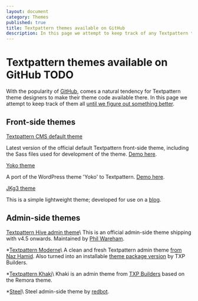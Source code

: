```yaml
---
layout: document
category: Themes
published: true
title: Textpattern themes available on GitHub
description: In this page we attempt to keep track of any Textpattern themes that are available on GitHub.
---
```


# Textpattern themes available on GitHub TODO

With the popularity of [GitHub](https://github.com), comes a natural tendency for Textpattern theme designers to make their theme code available there. In this page we attempt to keep track of them all [until we figure out something better](https://forum.textpattern.com/viewtopic.php?pid=263182).

## Front-side themes

[Textpattern CMS default theme](https://github.com/textpattern/textpattern-default-theme)

Latest version of the official default Textpattern front-side theme, including the Sass files used for development of the theme. [Demo here](https://default-theme.textpattern.com).

[Yoko theme](https://github.com/perlmonkey/txp-yoko-theme)

A port of the WordPress theme 'Yoko' to Textpattern. [Demo here](http://yoko.yauh.de/).

[JKg3 theme](https://github.com/JamieKnight/jkg3-Theme)

This is a simple lightweight theme; developed for use on a [blog](http://jkg3.com).

## Admin-side themes

[Textpattern Hive admin theme](https://github.com/philwareham/txp-hive-admin-theme*)\
This is an official admin-side theme shipping with v4.5 onwards.
Maintained by [Phil Wareham](http://twitter.com/philwareham).

\*[Textpattern
Moderne](https://github.com/weightshift/textpattern-moderne*)\
A clean and fresh Textpattern admin theme [from Naz
Hamid](http://weightshift.com/memo/textpattern-moderne). Also turned
into an installable [theme package
version](https://github.com/jstubbs/textpattern-moderne) by TXP Builders.

\*[Textpattern Khaki](https://github.com/jstubbs/Textpattern-Khaki*)\
Khaki is an admin theme from [TXP Builders](http://txpbuilders.com/)
based on the Remora theme.

\*[Steel](https://github.com/redbot/Steel*)\
Steel admin-side theme by
[redbot](http://www.redbot.it/txp/steel-theme).
